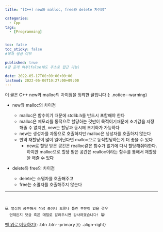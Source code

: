 ```yaml
---
title: "[C++] new와 malloc, free와 delete 차이점" 

categories:
  - Cpp
tags:
  - [Programming]


toc: false
toc_sticky: false
#목차 생성 여부

published: true
#글 공개 여부(false해도 주소로 접근 가능)

date: 2022-05-17T00:00:00+09:00
lastmod: 2022-06-06T10:27:00+09:00
---
```


이 글은 C++ new와 malloc의 차이점을 정리한 글입니다
{: .notice--warning}

- new와 malloc의 차이점
  - malloc은 함수이기 때문에 stdlib.h를 반드시 포함해야 한다
  - malloc은 메모리를 동적으로 할당하는 것만이 목적이기때문에 초기값을 지정해줄 수 없지만, new는 할당과 동시에 초기화가 가능하다
  - new는 생성자를 자동으로 호출하지만 malloc은 생성자를 호출하지 않는다
  - 만약 재할당이 많이 일어난다면 malloc으로 동적할당하는게 더 좋을 수 있다
    - new로 할당 받은 공간은 realloc같은 함수가 없기에 다시 할당해줘야한다. 하지만 malloc으로 할당 받은 공간은 realloc이라는 함수를 통해서 재할당을 해줄 수 있다

- delete와 free의 차이점
  - delete는 소멸자를 호출해주고
  - free는 소멸자를 호출해주지 않는다

***
<br>

    💻 열심히 공부해서 작성 중이니 오류나 틀린 부분이 있을 경우 
      언제든지 댓글 혹은 메일로 알려주시면 감사하겠습니다! 😸

[맨 위로 이동하기](#){: .btn .btn--primary }{: .align-right}